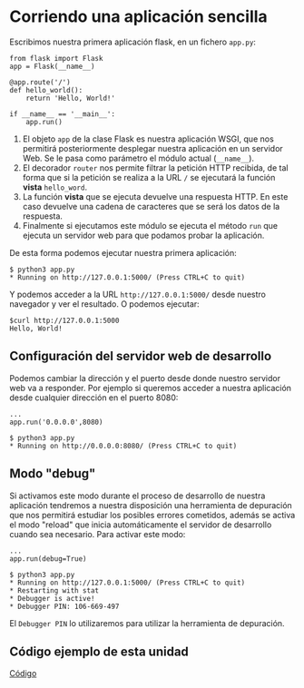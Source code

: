 # Corriendo una aplicación sencilla

Escribimos nuestra primera aplicación flask, en un fichero `app.py`:

	from flask import Flask
	app = Flask(__name__)	

	@app.route('/')
	def hello_world():
	    return 'Hello, World!'

	if __name__ == '__main__':
   		app.run()

1. El objeto `app` de la clase Flask es nuestra aplicación WSGI, que nos permitirá posteriormente desplegar nuestra aplicación en un servidor Web. Se le pasa como parámetro el módulo actual (`__name__`).
2. El decorador `router` nos permite filtrar la petición HTTP recibida, de tal forma que si la petición se realiza a la URL `/` se ejecutará la función **vista** `hello_word`.
3. La función **vista** que se ejecuta devuelve una respuesta HTTP. En este caso devuelve una cadena de caracteres que se será los datos de la respuesta.
4. Finalmente si ejecutamos este módulo se ejecuta el método `run` que ejecuta un servidor web para que podamos probar la aplicación.

De esta forma podemos ejecutar nuestra primera aplicación:

	$ python3 app.py
	* Running on http://127.0.0.1:5000/ (Press CTRL+C to quit)

Y podemos acceder a la URL `http://127.0.0.1:5000/` desde nuestro navegador y ver el resultado. O podemos ejecutar:

	$curl http://127.0.0.1:5000
	Hello, World!

## Configuración del servidor web de desarrollo

Podemos cambiar la dirección y el puerto desde donde nuestro servidor web va a responder. Por ejemplo si queremos acceder a nuestra aplicación desde cualquier dirección en el puerto 8080:

	...
	app.run('0.0.0.0',8080)

	$ python3 app.py
	* Running on http://0.0.0.0:8080/ (Press CTRL+C to quit)


## Modo "debug"

Si activamos este modo durante el proceso de desarrollo de nuestra aplicación tendremos a nuestra disposición una herramienta de depuración que nos permitirá estudiar los posibles errores cometidos, además se activa el modo "reload" que inicia automáticamente el servidor de desarrollo cuando sea necesario. Para activar este modo:

	...
	app.run(debug=True)

	$ python3 app.py
	* Running on http://127.0.0.1:5000/ (Press CTRL+C to quit)
	* Restarting with stat
	* Debugger is active!
	* Debugger PIN: 106-669-497

El `Debugger PIN` lo utilizaremos para utilizar la herramienta de depuración.


## Código ejemplo de esta unidad

[Código](../../ejemplos/u7)

